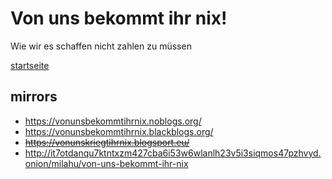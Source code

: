 # Von uns bekommt ihr nix!

Wie wir es schaffen nicht zahlen zu müssen

[startseite](src/startseite.md)

## mirrors

* https://vonunsbekommtihrnix.noblogs.org/
* https://vonunsbekommtihrnix.blackblogs.org/
* ~~https://vonunskriegtihrnix.blogsport.eu/~~
* http://it7otdanqu7ktntxzm427cba6i53w6wlanlh23v5i3siqmos47pzhvyd.onion/milahu/von-uns-bekommt-ihr-nix
